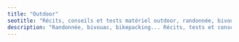 ```yaml
---
title: "Outdoor"
seotitle: "Récits, conseils et tests matériel outdoor, randonnée, bivouac et bikepacking"
description: "Randonnée, bivouac, bikepacking... Récits, tests et conseils outdoor pour des aventures en pleine nature."
---
```

